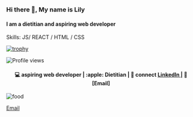 
### Hi there 👋, My name is Lily
#### I am a dietitian and aspiring web developer
</p>


Skills: JS/ REACT / HTML / CSS



[![trophy](https://github-profile-trophy.vercel.app/?username=likachu99)](https://github.com/ryo-ma/github-profile-trophy)

![Profile views](https://gpvc.arturio.dev/likachu99)  



<h4 align="center">
💻 aspiring web developer |  :apple:  Dietitian  |  🌱 connect <a href="https://www.linkedin.com/in/li-chen-41174b11a" target="_blank"> LinkedIn </a> | 
   💬 [Email]

</h4>

![food](https://www.lalpathlabs.com/blog/wp-content/uploads/2019/01/Fruits-and-Vegetables.jpg)

[Email](mailto:likachu@gmail.com)









<!--
[![Top Langs](https://github-readme-stats.vercel.app/api/top-langs/?username=likachu99)](https://github.com/anuraghazra/github-readme-stats)

![GitHub stats](https://github-readme-stats.vercel.app/api?username=likachu99&show_icons=true&count_private=true)  

![GitHub Activity Graph](https://activity-graph.herokuapp.com/graph?username=likachu99)  

![Visitor Count](https://profile-counter.glitch.me/{likachu99}/count.svg)
[<img src='https://cdn.jsdelivr.net/npm/simple-icons@3.0.1/icons/github.svg' alt='github' height='40'>](https://github.com/likachu99)  
- 🔭

</p>

-->








<!--
**likachu99/likachu99** is a ✨ _special_ ✨ repository because its `README.md` (this file) appears on your GitHub profile.

 
Email [likachu@gmail.com](mailto:likachu@gmail.com) to get in touch
 </h4>
  

Here are some ideas to get you started:

- 🔭 I’m currently working on ...
- 🌱 I’m currently learning ...
- 👯 I’m looking to collaborate on ...
- 🤔 I’m looking for help with ...
- 💬 Ask me about ...
- 📫 How to reach me: ...
- 😄 Pronouns: ...
- ⚡ Fun fact: ...
-->
